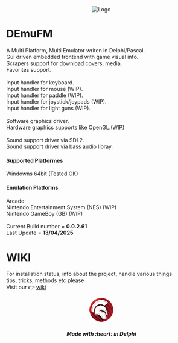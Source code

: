 <div align='center'>
<img src="https://github.com/user-attachments/assets/254714f0-526d-4779-b8ba-0494ddbe2e25" alt="Logo" width="200" height="150">
</div>

# DEmuFM
A Multi Platform, Multi Emulator writen in Delphi/Pascal.<br> 
Gui driven embedded frontend with game visual info.<br>
Scrapers support for download covers, media.<br>
Favorites support.<br>
<br>
Input handler for keyboard.<br>
Input handler for mouse (WIP).<br>
Input handler for paddle (WIP).<br>
Input handler for joystick/joypads (WIP).<br>
Input handler for light guns (WIP).<br>
<br>
Software graphics driver.<br>
Hardware graphics supports like OpenGL.(WIP) <br> 
<br>
Sound support driver via SDL2.<br>
Sound support driver via bass audio libray.<br>

#### Supported Platformes
Windowns 64bit (Tested OK)

#### Emulation Platforms
Arcade <br>
Nintendo Entertainment System (NES) (WIP)<br>
Nintendo GameBoy (GB) (WIP)<br>
<br>
Current Build number = **0.0.2.61**<br>
Last Update          = **13/04/2025**

# WIKI
For installation status, info about the project, handle various things <br>
tips, tricks, methods etc please <br>
Visit our 👉 [wiki](https://github.com/azrael11/DEmuFM/wiki/DEmuFM)

<p align="center">
<img src="readme_images/delphi.png" alt="Delphi">
</p>
<h5 align="center">
Made with :heart: in Delphi
</h5>
